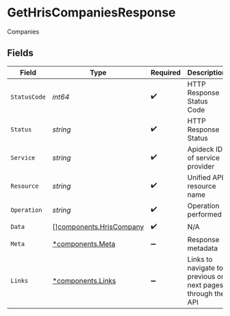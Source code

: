 # GetHrisCompaniesResponse

Companies


## Fields

| Field                                                              | Type                                                               | Required                                                           | Description                                                        | Example                                                            |
| ------------------------------------------------------------------ | ------------------------------------------------------------------ | ------------------------------------------------------------------ | ------------------------------------------------------------------ | ------------------------------------------------------------------ |
| `StatusCode`                                                       | *int64*                                                            | :heavy_check_mark:                                                 | HTTP Response Status Code                                          | 200                                                                |
| `Status`                                                           | *string*                                                           | :heavy_check_mark:                                                 | HTTP Response Status                                               | OK                                                                 |
| `Service`                                                          | *string*                                                           | :heavy_check_mark:                                                 | Apideck ID of service provider                                     | undefined                                                          |
| `Resource`                                                         | *string*                                                           | :heavy_check_mark:                                                 | Unified API resource name                                          | Companies                                                          |
| `Operation`                                                        | *string*                                                           | :heavy_check_mark:                                                 | Operation performed                                                | all                                                                |
| `Data`                                                             | [][components.HrisCompany](../../models/components/hriscompany.md) | :heavy_check_mark:                                                 | N/A                                                                |                                                                    |
| `Meta`                                                             | [*components.Meta](../../models/components/meta.md)                | :heavy_minus_sign:                                                 | Response metadata                                                  |                                                                    |
| `Links`                                                            | [*components.Links](../../models/components/links.md)              | :heavy_minus_sign:                                                 | Links to navigate to previous or next pages through the API        |                                                                    |